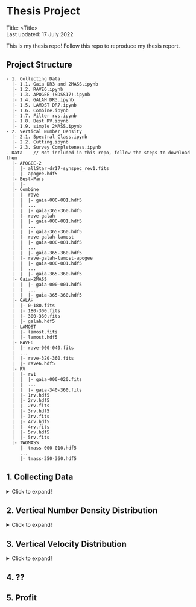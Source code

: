 # Thesis Project
Title: \<Title> \
Last updated: 17 July 2022 

This is my thesis repo! Follow this repo to reproduce my thesis report.

## Project Structure
```
- 1. Collecting Data
  |- 1.1. Gaia DR3 and 2MASS.ipynb
  |- 1.2. RAVE6.ipynb
  |- 1.3. APOGEE (SDSS17).ipynb
  |- 1.4. GALAH DR3.ipynb
  |- 1.5. LAMOST DR7.ipynb
  |- 1.6. Combine.ipynb
  |- 1.7. Filter rvs.ipynb
  |- 1.8. Best RV.ipynb
  |- 1.9. simple 2MASS.ipynb
- 2. Vertical Number Density
  |- 2.1. Spectral Class.ipynb
  |- 2.2. Cutting.ipynb
  |- 2.3. Survey Completeness.ipynb
- Data    // Not included in this repo, follow the steps to download them
  |- APOGEE-2
  |  |- allStar-dr17-synspec_rev1.fits
  |  |- apogee.hdf5
  |- Best-Pars
  |  |-
  |- Combine
  |  |- rave
  |  |  |- gaia-000-001.hdf5
  |  |  ...
  |  |  |- gaia-365-360.hdf5
  |  |- rave-galah
  |  |  |- gaia-000-001.hdf5
  |  |  ...
  |  |  |- gaia-365-360.hdf5
  |  |- rave-galah-lamost
  |  |  |- gaia-000-001.hdf5
  |  |  ...
  |  |  |- gaia-365-360.hdf5
  |  |- rave-galah-lamost-apogee
  |  |  |- gaia-000-001.hdf5
  |  |  ...
  |  |  |- gaia-365-360.hdf5
  |- Gaia-2MASS
  |  |  |- gaia-000-001.hdf5
  |  |  ...
  |  |  |- gaia-365-360.hdf5
  |- GALAH
  |  |- 0-180.fits
  |  |- 180-300.fits
  |  |- 300-360.fits
  |  |- galah.hdf5
  |- LAMOST
  |  |- lamost.fits
  |  |- lamost.hdf5
  |- RAVE6
  |  |- rave-000-040.fits
  |  ...
  |  |- rave-320-360.fits
  |  |- rave6.hdf5
  |- RV
  |  |- rv1
  |  |  |- gaia-000-020.fits
  |  |  ...
  |  |  |- gaia-340-360.fits
  |  |- 1rv.hdf5
  |  |- 2rv.hdf5
  |  |- 2rv.fits
  |  |- 3rv.hdf5
  |  |- 3rv.fits
  |  |- 4rv.hdf5
  |  |- 4rv.fits
  |  |- 5rv.hdf5
  |  |- 5rv.fits
  |- TWOMASS
     |- tmass-000-010.hdf5
     ...
     |- tmass-350-360.hdf5
```

## 1. Collecting Data
<details>
<summary>Click to expand!</summary>

* [1.1. Gaia DR3 and 2MASS](<1. Collecting Data/1.1. Gaia DR3 and 2MASS.ipynb>)
* [1.2. RAVE6](<1. Collecting Data/1.2. RAVE6.ipynb>)
* [1.3. APOGEE (SDSS17)](<1. Collecting Data/1.3. APOGEE (SDSS17).ipynb>)
* [1.4. GALAH DR3](<1. Collecting Data/1.4. GALAH DR3.ipynb>)
* [1.5. LAMOST DR7](<1. Collecting Data/1.5. LAMOST DR7.ipynb>)
* [1.6. simple 2MASS](<1. Collecting Data/1.6. simple 2MASS.ipynb>)
</details>

## 2. Vertical Number Density Distribution
<details>
<summary>Click to expand!</summary>

* [2.1. Spectral Class](<2. Vertical Number Density/2.1. Spectral Class.ipynb>)
* [2.2. Cutting](<2. Vertical Number Density/2.2. Cutting.ipynb>)
</details>

## 3. Vertical Velocity Distribution
<details>
<summary>Click to expand!</summary>

* [3.1. Combine](<3. Vertical Velocity Distribution/3.1. Combine.ipynb>)
* [3.2. Filter rvs](<3. Vertical Velocity Distribution/3.2. Filter rvs.ipynb>)
* [3.3. Best parameters](<3. Vertical Velocity Distribution/3.3. Best parameters.ipynb>)

</details>

## 4. ??

## 5. Profit